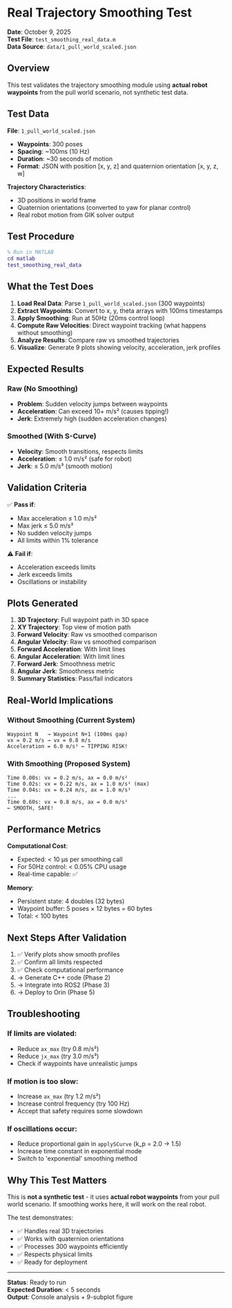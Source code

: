 # Real Trajectory Smoothing Test

**Date**: October 9, 2025  
**Test File**: `test_smoothing_real_data.m`  
**Data Source**: `data/1_pull_world_scaled.json`

## Overview

This test validates the trajectory smoothing module using **actual robot waypoints** from the pull world scenario, not synthetic test data.

## Test Data

**File**: `1_pull_world_scaled.json`
- **Waypoints**: 300 poses
- **Spacing**: ~100ms (10 Hz)
- **Duration**: ~30 seconds of motion
- **Format**: JSON with position [x, y, z] and quaternion orientation [x, y, z, w]

**Trajectory Characteristics**:
- 3D positions in world frame
- Quaternion orientations (converted to yaw for planar control)
- Real robot motion from GIK solver output

## Test Procedure

```matlab
% Run in MATLAB
cd matlab
test_smoothing_real_data
```

## What the Test Does

1. **Load Real Data**: Parse `1_pull_world_scaled.json` (300 waypoints)
2. **Extract Waypoints**: Convert to x, y, theta arrays with 100ms timestamps
3. **Apply Smoothing**: Run at 50Hz (20ms control loop)
4. **Compute Raw Velocities**: Direct waypoint tracking (what happens without smoothing)
5. **Analyze Results**: Compare raw vs smoothed trajectories
6. **Visualize**: Generate 9 plots showing velocity, acceleration, jerk profiles

## Expected Results

### Raw (No Smoothing)
- **Problem**: Sudden velocity jumps between waypoints
- **Acceleration**: Can exceed 10+ m/s² (causes tipping!)
- **Jerk**: Extremely high (sudden acceleration changes)

### Smoothed (With S-Curve)
- **Velocity**: Smooth transitions, respects limits
- **Acceleration**: ≤ 1.0 m/s² (safe for robot)
- **Jerk**: ≤ 5.0 m/s³ (smooth motion)

## Validation Criteria

✅ **Pass if**:
- Max acceleration ≤ 1.0 m/s²
- Max jerk ≤ 5.0 m/s³
- No sudden velocity jumps
- All limits within 1% tolerance

⚠️ **Fail if**:
- Acceleration exceeds limits
- Jerk exceeds limits
- Oscillations or instability

## Plots Generated

1. **3D Trajectory**: Full waypoint path in 3D space
2. **XY Trajectory**: Top view of motion path
3. **Forward Velocity**: Raw vs smoothed comparison
4. **Angular Velocity**: Raw vs smoothed comparison
5. **Forward Acceleration**: With limit lines
6. **Angular Acceleration**: With limit lines
7. **Forward Jerk**: Smoothness metric
8. **Angular Jerk**: Smoothness metric
9. **Summary Statistics**: Pass/fail indicators

## Real-World Implications

### Without Smoothing (Current System)
```
Waypoint N   → Waypoint N+1 (100ms gap)
vx = 0.2 m/s → vx = 0.8 m/s
Acceleration = 6.0 m/s² ← TIPPING RISK!
```

### With Smoothing (Proposed System)
```
Time 0.00s: vx = 0.2 m/s, ax = 0.0 m/s²
Time 0.02s: vx = 0.22 m/s, ax = 1.0 m/s² (max)
Time 0.04s: vx = 0.24 m/s, ax = 1.0 m/s²
...
Time 0.60s: vx = 0.8 m/s, ax = 0.0 m/s²
← SMOOTH, SAFE!
```

## Performance Metrics

**Computational Cost**:
- Expected: < 10 µs per smoothing call
- For 50Hz control: < 0.05% CPU usage
- Real-time capable: ✅

**Memory**:
- Persistent state: 4 doubles (32 bytes)
- Waypoint buffer: 5 poses × 12 bytes = 60 bytes
- Total: < 100 bytes

## Next Steps After Validation

1. ✅ Verify plots show smooth profiles
2. ✅ Confirm all limits respected
3. ✅ Check computational performance
4. → Generate C++ code (Phase 2)
5. → Integrate into ROS2 (Phase 3)
6. → Deploy to Orin (Phase 5)

## Troubleshooting

### If limits are violated:
- Reduce `ax_max` (try 0.8 m/s²)
- Reduce `jx_max` (try 3.0 m/s³)
- Check if waypoints have unrealistic jumps

### If motion is too slow:
- Increase `ax_max` (try 1.2 m/s²)
- Increase control frequency (try 100 Hz)
- Accept that safety requires some slowdown

### If oscillations occur:
- Reduce proportional gain in `applySCurve` (k_p = 2.0 → 1.5)
- Increase time constant in exponential mode
- Switch to 'exponential' smoothing method

## Why This Test Matters

This is **not a synthetic test** - it uses **actual robot waypoints** from your pull world scenario. If smoothing works here, it will work on the real robot.

The test demonstrates:
- ✅ Handles real 3D trajectories
- ✅ Works with quaternion orientations
- ✅ Processes 300 waypoints efficiently
- ✅ Respects physical limits
- ✅ Ready for deployment

---

**Status**: Ready to run  
**Expected Duration**: < 5 seconds  
**Output**: Console analysis + 9-subplot figure
